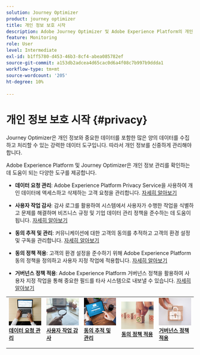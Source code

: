 ```yaml
---
solution: Journey Optimizer
product: journey optimizer
title: 개인 정보 보호 시작
description: Adobe Journey Optimizer 및 Adobe Experience Platform의 개인 정보에 대해 자세히 알아보십시오.
feature: Monitoring
role: User
level: Intermediate
exl-id: b1ff5780-d453-46b3-8cf4-abea085782ef
source-git-commit: a153db2adcea4d65cac0d6a4f08c7b997b9ddda1
workflow-type: tm+mt
source-wordcount: '205'
ht-degree: 10%

---
```


# 개인 정보 보호 시작 {#privacy}

Journey Optimizer은 개인 정보와 중요한 데이터를 포함한 많은 양의 데이터를 수집하고 처리할 수 있는 강력한 데이터 도구입니다. 따라서 개인 정보를 신중하게 관리해야 합니다.

Adobe Experience Platform 및 Journey Optimizer은 개인 정보 관리를 확인하는 데 도움이 되는 다양한 도구를 제공합니다.

* **데이터 요청 관리**: Adobe Experience Platform Privacy Service을 사용하여 개인 데이터에 액세스하고 삭제하는 고객 요청을 관리합니다. [자세히 알아보기](requests.md)

* **사용자 작업 감사**: 감사 로그를 활용하여 시스템에서 사용자가 수행한 작업을 식별하고 문제를 해결하며 비즈니스 규정 및 기업 데이터 관리 정책을 준수하는 데 도움이 됩니다. [자세히 알아보기](audit-logs.md)

* **동의 추적 및 관리**: 커뮤니케이션에 대한 고객의 동의를 추적하고 고객의 환경 설정 및 구독을 관리합니다. [자세히 알아보기](opt-out.md)

* **동의 정책 적용**: 고객의 환경 설정을 준수하기 위해 Adobe Experience Platform 동의 정책을 정의하고 사용자 지정 작업에 적용합니다. [자세히 알아보기](../action/consent.md)

* **거버넌스 정책 적용**: Adobe Experience Platform 거버넌스 정책을 활용하여 사용자 지정 작업을 통해 중요한 필드를 타사 시스템으로 내보낼 수 있습니다. [자세히 알아보기](../action/action-privacy.md)

<table style="table-layout:fixed"><tr style="border: 0;">
<td>
<a href="requests.md">
<img alt="리드" src="../assets/do-not-localize/privacy-request.jpeg">
</a>
<div><a href="requests.md"><strong>데이터 요청 관리</strong>
</div>
<p>
</td>
<td>
<a href="audit-logs.md">
<img alt="자주" src="../assets/do-not-localize/privacy-audit.jpeg">
</a>
<div>
<a href="audit-logs.md"><strong>사용자 작업 감사</strong></a>
</div>
<p></td>
<td>
<a href="opt-out.md">
<img alt="유효성 검사" src="../assets/do-not-localize/privacy-track-consent.jpeg">
</a>
<div>
<a href="opt-out.md"><strong>동의 추적 및 관리</strong></a>
</div>
<p>
</td>
<td>
<a href="../action/consent.md">
<img alt="유효성 검사" src="../assets/do-not-localize/privacy-consent-policies.jpeg">
</a>
<div>
<a href="../action/consent.md"><strong>동의 정책 적용</strong></a>
</div>
<p>
</td>
<td>
<a href="../action/action-privacy.md">
<img alt="유효성 검사" src="../assets/do-not-localize/privacy-governance.jpeg">
</a>
<div>
<a href="../action/action-privacy.md"><strong>거버넌스 정책 적용</strong></a>
</div>
<p>
</td>
</tr></table>
